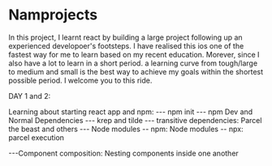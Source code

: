 # Namprojects

In this project, I learnt react by building a large project following up an experienced developoer's footsteps. I have realised this ios one of the fastest way for me to learn based on my recent education. Morever, since I also have a lot to learn in a short period. a learning curve from tough/large to medium and small is the best way to achieve my goals within the shortest possible period. I welcome you to this ride.

DAY 1 and 2:

Learning about starting react app and npm:
--- npm init
--- npm Dev and Normal Dependencies
--- krep and tilde
--- transitive dependencies: Parcel the beast and others
--- Node modules
-- npm: Node modules
-- npx: parcel execution

---Component composition: Nesting components inside one another
